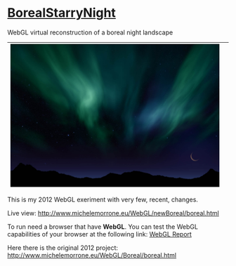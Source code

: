 # [**BorealStarryNight**](http://www.michelemorrone.eu/WebGL/newBoreal/boreal.html)

WebGL virtual reconstruction of a boreal night landscape 


|![](https://raw.githubusercontent.com/BrutPitt/BorealStarryNight/master/screenShots/Boreal.jpg)||
| --- | --- |


This is my 2012 WebGL exeriment with very few, recent, changes.

Live view: http://www.michelemorrone.eu/WebGL/newBoreal/boreal.html


To run need a browser that have **WebGL**.
You can test the WebGL capabilities of your browser at the following link: [WebGL Report](http://webglreport.com)

Here there is the original 2012 project: http://www.michelemorrone.eu/WebGL/Boreal/boreal.html
